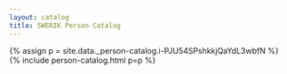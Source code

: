 ```yaml
---
layout: catalog
title: SWERIK Person Catalog
---
```

{% assign p = site.data._person-catalog.i-PJU54SPshkkjQaYdL3wbfN %}
{% include person-catalog.html p=p %}

